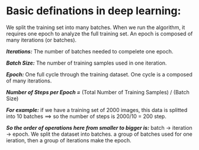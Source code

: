 # Basic definations in deep learning:
We split the training set into many batches. When we run the algorithm, it requires one epoch to analyze the full training set. An epoch is composed of many iterations (or batches).

***Iterations:*** The number of batches needed to compelete one epoch.

***Batch Size:*** The number of training samples used in one iteration.

***Epoch:*** One full cycle through the training dataset. One cycle is a composed of many iterations.

***Number of Steps per Epoch =*** (Total Number of Training Samples) / (Batch Size)

***For example:*** if we have a training set of 2000 images, this data is splitted into 10 batches ==> so the number of steps is 2000/10 = 200 step.

***So the order of operations here from smaller to bigger is:*** batch -> iteration -> epoch. 
We split the dataset into batches. a group of batches used for one ieration, then a group of iterations make the epoch.
